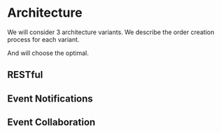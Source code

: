 # Architecture

We will consider 3 architecture variants. We describe the order creation process for each variant.

And will choose the optimal.

## RESTful

## Event Notifications

## Event Collaboration
